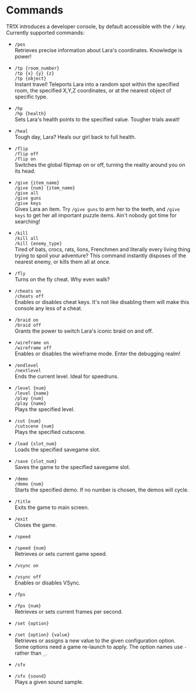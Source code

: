 # Commands
TR1X introduces a developer console, by default accessible with the <kbd>/</kbd> key.
Currently supported commands:

- `/pos`  
  Retrieves precise information about Lara's coordinates. Knowledge is power!

- `/tp {room_number}`  
  `/tp {x} {y} {z}`  
  `/tp {object}`  
  Instant travel! Teleports Lara into a random spot within the specified room, the specified X,Y,Z coordinates, or at the nearest object of specific type.

- `/hp`  
  `/hp {health}`  
  Sets Lara's health points to the specified value. Tougher trials await!

- `/heal`  
  Tough day, Lara? Heals our girl back to full health.

- `/flip`  
  `/flip off`  
  `/flip on`  
  Switches the global flipmap on or off, turning the reality around you on its head.

- `/give {item_name}`  
  `/give {num} {item_name}`  
  `/give all`  
  `/give guns`  
  `/give keys`  
  Gives Lara an item. Try `/give guns` to arm her to the teeth, and `/give keys` to get her all important puzzle items. Ain't nobody got time for searching!

- `/kill`  
  `/kill all`  
  `/kill {enemy_type}`  
  Tired of bats, crocs, rats, lions, Frenchmen and literally every living thing trying to spoil your adventure? This command instantly disposes of the nearest enemy, or kills them all at once.

- `/fly`  
  Turns on the fly cheat. Why even walk?

- `/cheats on`  
  `/cheats off`  
  Enables or disables cheat keys. It's not like disabling them will make this console any less of a cheat.

- `/braid on`  
  `/braid off`  
  Grants the power to switch Lara's iconic braid on and off.

- `/wireframe on`  
  `/wireframe off`  
  Enables or disables the wireframe mode. Enter the debugging realm!

- `/endlevel`  
  `/nextlevel`  
  Ends the current level. Ideal for speedruns.

- `/level {num}`  
  `/level {name}`  
  `/play {num}`  
  `/play {name}`  
  Plays the specified level.

- `/cut {num}`  
  `/cutscene {num}`  
  Plays the specified cutscene.

- `/load {slot_num}`  
  Loads the specified savegame slot.

- `/save {slot_num}`  
  Saves the game to the specified savegame slot.

- `/demo`  
  `/demo {num}`  
  Starts the specified demo. If no number is chosen, the demos will cycle.

- `/title`  
  Exits the game to main screen.

- `/exit`  
  Closes the game.

- `/speed`  
- `/speed {num}`  
  Retrieves or sets current game speed.

- `/vsync on`  
- `/vsync off`  
  Enables or disables VSync.

- `/fps`  
- `/fps {num}`  
  Retrieves or sets current frames per second.

- `/set {option}`  
- `/set {option} {value}`  
  Retrieves or assigns a new value to the given configuration option. Some options need a game re-launch to apply. The option names use `-` rather than `_`.

- `/sfx`  
- `/sfx {sound}`  
  Plays a given sound sample.
